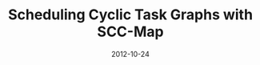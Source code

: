 ---
title: "Scheduling Cyclic Task Graphs with SCC-Map"
collection: publications
permalink: /publication/2012-10-24-dataflow-wamca
date: 2012-10-24
venue: 'Workshop on Applications for Multi-Core Architecture'
paperurl: 'http://alexandresardinha.github.io/files/dataflow-wamca.pdf'
excerpt: 'This paper is about my master thesis. We proposed _SCC-map_, an instruction/task [scheduling algorithm](https://en.wikipedia.org/wiki/Scheduling_(computing)) based on [Strongly Connected Components (SCC)](https://en.wikipedia.org/wiki/Strongly_connected_component) for [Dataflow](https://en.wikipedia.org/wiki/Dataflow) architectures.'

---